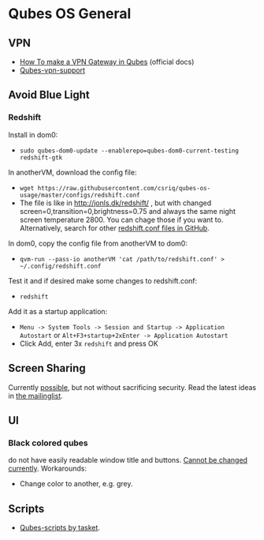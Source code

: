 # Qubes OS General

## VPN
* [How To make a VPN Gateway in Qubes](https://www.qubes-os.org/doc/vpn/) (official docs)
* [Qubes-vpn-support](https://github.com/tasket/Qubes-vpn-support)

## Avoid Blue Light

### Redshift

Install in dom0:
* `sudo qubes-dom0-update --enablerepo=qubes-dom0-current-testing redshift-gtk`

In anotherVM, download the config file:
* `wget https://raw.githubusercontent.com/csriq/qubes-os-usage/master/configs/redshift.conf`
* The file is like in http://jonls.dk/redshift/ , but with changed screen=0,transition=0,brightness=0.75 and always the same night screen temperature 2800. You can chage those if you want to. Alternatively, search for other [redshift.conf files in GitHub](https://github.com/search?q=redshift.conf).

In dom0, copy the config file from anotherVM to dom0:
* `qvm-run --pass-io anotherVM 'cat /path/to/redshift.conf' > ~/.config/redshift.conf`

Test it and if desired make some changes to redshift.conf:
* `redshift`

Add it as a startup application:
* `Menu -> System Tools -> Session and Startup -> Application Autostart` or `Alt+F3+startup+2xEnter -> Application Autostart`
* Click Add, enter 3x `redshift` and press OK

## Screen Sharing

Currently [possible](https://www.mail-archive.com/qubes-users@googlegroups.com/msg18236.html), but not without sacrificing security. Read the latest ideas in [the mailinglist](https://www.mail-archive.com/qubes-users@googlegroups.com/msg18929.html).

## UI

### Black colored qubes
do not have easily readable window title and buttons. [Cannot be changed currently](https://www.mail-archive.com/qubes-users@googlegroups.com/msg26171.html). Workarounds:
* Change color to another, e.g. grey.

## Scripts

* [Qubes-scripts by tasket](https://github.com/tasket/Qubes-scripts).
